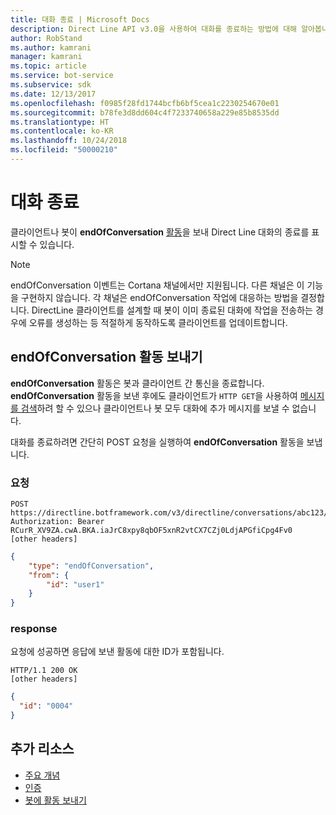 ```yaml
---
title: 대화 종료 | Microsoft Docs
description: Direct Line API v3.0을 사용하여 대화를 종료하는 방법에 대해 알아봅니다.
author: RobStand
ms.author: kamrani
manager: kamrani
ms.topic: article
ms.service: bot-service
ms.subservice: sdk
ms.date: 12/13/2017
ms.openlocfilehash: f0985f28fd1744bcfb6bf5cea1c2230254670e01
ms.sourcegitcommit: b78fe3d8dd604c4f7233740658a229e85b8535dd
ms.translationtype: HT
ms.contentlocale: ko-KR
ms.lasthandoff: 10/24/2018
ms.locfileid: "50000210"
---
```

# <a name="end-a-conversation"></a>대화 종료

클라이언트나 봇이 **endOfConversation** [활동](bot-framework-rest-connector-activities.md)을 보내 Direct Line 대화의 종료를 표시할 수 있습니다.  

> [!NOTE] 
> endOfConversation 이벤트는 Cortana 채널에서만 지원됩니다. 다른 채널은 이 기능을 구현하지 않습니다. 각 채널은 endOfConversation 작업에 대응하는 방법을 결정합니다. DirectLine 클라이언트를 설계할 때 봇이 이미 종료된 대화에 작업을 전송하는 경우에 오류를 생성하는 등 적절하게 동작하도록 클라이언트를 업데이트합니다.

## <a name="send-an-endofconversation-activity"></a>endOfConversation 활동 보내기

**endOfConversation** 활동은 봇과 클라이언트 간 통신을 종료합니다. **endOfConversation** 활동을 보낸 후에도 클라이언트가 `HTTP GET`을 사용하여 [메시지를 검색](bot-framework-rest-direct-line-3-0-receive-activities.md#http-get)하려 할 수 있으나 클라이언트나 봇 모두 대화에 추가 메시지를 보낼 수 없습니다. 

대화를 종료하려면 간단히 POST 요청을 실행하여 **endOfConversation** 활동을 보냅니다.

### <a name="request"></a>요청

```http
POST https://directline.botframework.com/v3/directline/conversations/abc123/activities
Authorization: Bearer RCurR_XV9ZA.cwA.BKA.iaJrC8xpy8qbOF5xnR2vtCX7CZj0LdjAPGfiCpg4Fv0
[other headers]
```

```json
{
    "type": "endOfConversation",
    "from": {
        "id": "user1"
    }
}
```

### <a name="response"></a>response

요청에 성공하면 응답에 보낸 활동에 대한 ID가 포함됩니다.

```http
HTTP/1.1 200 OK
[other headers]
```

```json
{
  "id": "0004"
}
```

## <a name="additional-resources"></a>추가 리소스

- [주요 개념](bot-framework-rest-direct-line-3-0-concepts.md)
- [인증](bot-framework-rest-direct-line-3-0-authentication.md)
- [봇에 활동 보내기](bot-framework-rest-direct-line-3-0-send-activity.md)
